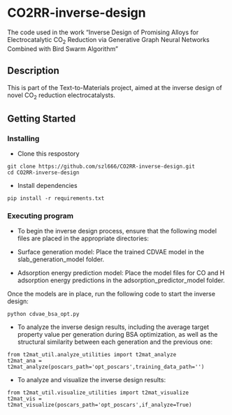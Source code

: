 # CO2RR-inverse-design

The code used in the work “Inverse Design of Promising Alloys for Electrocatalytic CO<sub>2</sub> Reduction via Generative Graph Neural Networks Combined with Bird Swarm Algorithm”

## Description

This is part of the Text-to-Materials project, aimed at the inverse design of novel CO<sub>2</sub> reduction electrocatalysts.

## Getting Started

### Installing

* Clone this respostory
```
git clone https://github.com/szl666/CO2RR-inverse-design.git
cd CO2RR-inverse-design
```
* Install dependencies 
```
pip install -r requirements.txt
```

### Executing program

* To begin the inverse design process, ensure that the following model files are placed in the appropriate directories:

* Surface generation model: Place the trained CDVAE model in the slab_generation_model folder.
* Adsorption energy prediction model: Place the model files for CO and H adsorption energy predictions in the adsorption_predictor_model folder.

Once the models are in place, run the following code to start the inverse design:
```
python cdvae_bsa_opt.py
```
* To analyze the inverse design results, including the average target property value per generation during BSA optimization, as well as the structural similarity between each generation and the previous one:
```
from t2mat_util.analyze_utilities import t2mat_analyze
t2mat_ana = t2mat_analyze(poscars_path='opt_poscars',training_data_path='')
```

* To analyze and visualize the inverse design results:
```
from t2mat_util.visualize_utilities import t2mat_visualize
t2mat_vis = t2mat_visualize(poscars_path='opt_poscars',if_analyze=True)
```




